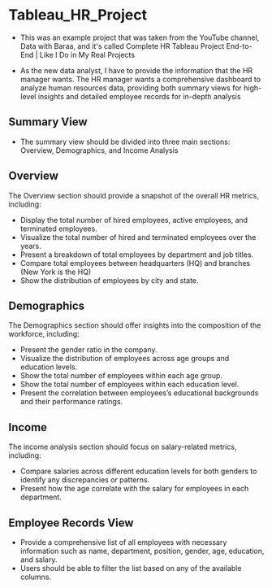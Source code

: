 # Tableau_HR_Project
- This was an example project that was taken from the YouTube channel, Data with Baraa, and it's called Complete HR Tableau Project End-to-End | Like I Do in My Real Projects 

- As the new data analyst, I have to provide the information that the HR manager wants. The HR manager wants a comprehensive dashboard to analyze human resources data, providing both summary views for high-level insights and detailed employee records for in-depth analysis

## Summary View
- The summary view should be divided into three main sections: Overview, Demographics, and Income Analysis

## Overview
The Overview section should provide a snapshot of the overall HR metrics, including:
- Display the total number of hired employees, active employees, and terminated employees.
- Visualize the total number of hired and terminated employees over the years.
- Present a breakdown of total employees by department and job titles.
- Compare total employees between headquarters (HQ) and branches (New York is the HQ)
- Show the distribution of employees by city and state.

## Demographics
The Demographics section should offer insights into the composition of the workforce, including:
- Present the gender ratio in the company.
- Visualize the distribution of employees across age groups and education levels.
- Show the total number of employees within each age group.
- Show the total number of employees within each education level.
- Present the correlation between employees’s educational backgrounds and their performance ratings.

## Income
The income analysis section should focus on salary-related metrics, including:
- Compare salaries across different education levels for both genders to identify any discrepancies or patterns.
- Present how the age correlate with the salary for employees in each department.

## Employee Records View
- Provide a comprehensive list of all employees with necessary information such as name, department, position, gender, age, education, and salary.
- Users should be able to filter the list based on any of the available columns.

